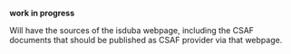 **work in progress**

Will have the sources of the isduba webpage,
including the CSAF documents that should be published
as CSAF provider via that webpage.
